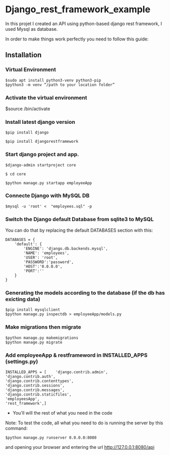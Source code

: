 # Django_rest_framework_example

In this projet I created an API using python-based django rest framework, I used Mysql as database.

In order to make things work perfectly you need to follow this guide:

## Installation

### Virtual Environment

    $sudo apt install python3-venv python3-pip
    $python3 -m venv “/path to your location folder”

### Activate the virtual environment

   $source <location folder>/bin/activate
  
### Install latest django version
  
    $pip install django

    $pip install djangorestframework

### Start django project and app.

    $django-admin startproject core

    $ cd core

    $python manage.py startapp employeeApp

### Connecte Django with MySQL DB

    $mysql -u 'root' <  "employees.sql" -p

### Switch the Django default Database from sqlite3 to MySQL

You can do that by replacing the default DATABASES section with this:

    DATABASES = {
        'default': {
            'ENGINE': 'django.db.backends.mysql',
            'NAME': 'employees',
            'USER': 'root',
            'PASSWORD':'password',
            'HOST':'0.0.0.0',
            'PORT':''
        }
    }

### Generating the models according to the database (if the db has exicting data)

    $pip install mysqlclient
    $python manage.py inspectdb > employeeApp/models.py

### Make migrations then migrate

    $python manage.py makemigrations
    $python manage.py migrate

### Add employeeApp & restframeword in INSTALLED_APPS (settings.py)

    INSTALLED_APPS = [    'django.contrib.admin',
    'django.contrib.auth',
    'django.contrib.contenttypes',
    'django.contrib.sessions',
    'django.contrib.messages',
    'django.contrib.staticfiles',
    'employeesApp',
    'rest_framework',]

- You'll will the rest of what you need in the code

Note: To test the code, all what you need to do is running the server by this command:

    $python manage.py runserver 0.0.0.0:8080

and opening your browser and entering the url http://127.0.0.1:8080/api
